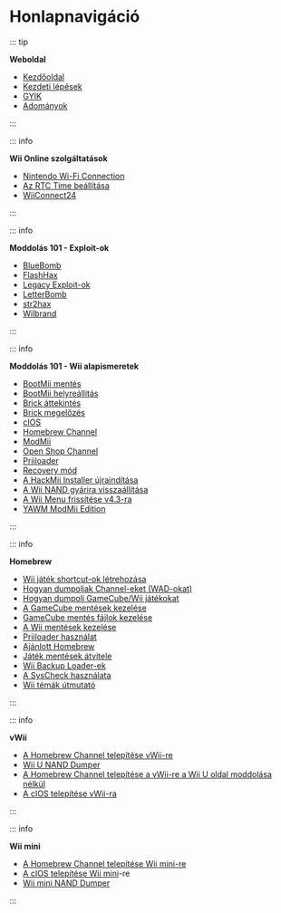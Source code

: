 # Honlapnavigáció

::: tip

**Weboldal**

- [Kezdőoldal](/)
- [Kezdeti lépések](get-started)
- [GYIK](faq)
- [Adományok](donations)

:::

::: info

**Wii Online szolgáltatások**

- [Nintendo Wi-Fi Connection](nintendowfc)
- [Az RTC Time beállítása](wiiconnect24#updating-rtc-clock)
- [WiiConnect24](wiiconnect24)

:::

::: info

**Moddolás 101 - Exploit-ok**

- [BlueBomb](bluebomb)
- [FlashHax](flashhax)
- [Legacy Exploit-ok](legacy-exploits)
- [LetterBomb](letterbomb)
- [str2hax](str2hax)
- [Wilbrand](wilbrand)

:::

::: info

**Moddolás 101 - Wii alapismeretek**

- [BootMii mentés](bootmii)
- [BootMii helyreállítás](bootmiirecover)
- [Brick áttekintés](bricks)
- [Brick megelőzés](bricks#brick-prevention)
- [cIOS](cios)
- [Homebrew Channel](hbc)
- [ModMii](modmii)
- [Open Shop Channel](osc)
- [Priiloader](priiloader)
- [Recovery mód](recovery-mode)
- [A HackMii Installer újraindítása](hackmii)
- [A Wii NAND gyárira visszaállítása](wii-factory-reset)
- [A Wii Menu frissítése v4.3-ra](update)
- [YAWM ModMii Edition](yawmme)

:::

::: info

**Homebrew**

- [Wii játék shortcut-ok létrehozása](wiigsc)
- [Hogyan dumpoljak Channel-eket (WAD-okat)](dump-wads)
- [Hogyan dumpolj GameCube/Wii játékokat](dump-games)
- [A GameCube mentések kezelése](gc-backups)
- [GameCube mentés fájlok kezelése](gcsaves)
- [A Wii mentések kezelése](wii-backups)
- [Priiloader használat](priiloader-usage)
- [Ajánlott Homebrew](recommended-homebrew)
- [Játék mentések átvitele](transfer-saves)
- [Wii Backup Loader-ek](wii-loaders)
- [A SysCheck használata](syscheck)
- [Wii témák útmutató](themes)

:::

::: info

**vWii**

- [A Homebrew Channel telepítése vWii-re](vwii-homebrew-channel)
- [Wii U NAND Dumper](wiiu-nand-dumper)
- [A Homebrew Channel telepítése a vWii-re a Wii U oldal moddolása nélkül](vwii-homebrew-channel-no-wiiu-mods)
- [A cIOS telepítése vWii-ra](cios-vwii)

:::

::: info

**Wii mini**

- [A Homebrew Channel telepítése Wii mini-re](hbc-mini)
- [A cIOS telepítése Wii mini](cios-mini)-re
- [Wii mini NAND Dumper](wnd-mini)

:::
